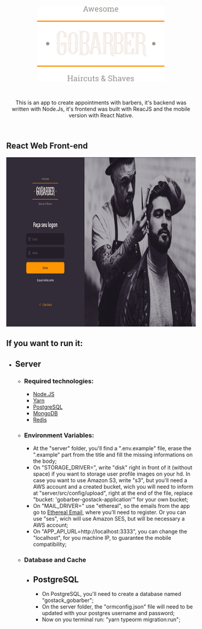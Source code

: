 <p align="center">
  <img width="340" height="200" src="/gobarber-web/src/assets/logo.svg">
</p>
<br>
<p align="center">
  This is an app to create appointments with barbers, it's backend was written with Node.Js, it's frontend was built with ReacJS and the mobile version with React Native.
</p>
<br>

## React Web Front-end

<p align="center">
  <img width="850" height="450" src="/gobarber-web/public/gobarber-logon.png">
</p>

## If you want to run it:
* ## Server
  * ### Required technologies:
    * [Node.JS](https://nodejs.org/en/)
    * [Yarn](https://yarnpkg.com/getting-started/install)
    * [PostgreSQL](https://www.postgresql.org/)
    * [MongoDB](https://www.mongodb.com/)
    * [Redis](https://redis.io/)
  * ### Environment Variables:
    * At the "server" folder, you'll find a ".env.example" file, erase the ".example" part from the title and fill the missing informations on the body;
    * On "STORAGE_DRIVER=", write "disk" right in front of it (without space) if you want to storage user profile images on your hd. In case you want to use Amazon S3, write "s3", but you'll need a AWS account and a created bucket, wich you will need to inform at "server/src/config/upload", right at the end of the file, replace "bucket: 'gobarber-gostack-application'" for your own bucket;
    * On "MAIL_DRIVER=" use "ethereal", so the emails from the app go to [Ethereal Email](https://ethereal.email/), where you'll need to register. Or you can use "ses", wich will use Amazon SES, but will be necessary a AWS account;
    * On "APP_API_URL=http://localhost:3333", you can change the "localhost", for you machine IP, to guarantee the mobile compatibility;
  * ### Database and Cache
    * ## PostgreSQL
      * On PostgreSQL, you'll need to create a database named "gostack_gobarber";
      * On the server folder, the "ormconfig.json" file will need to be updated with your postgres username and password;
      * Now on you terminal run: "yarn typeorm migration:run";
